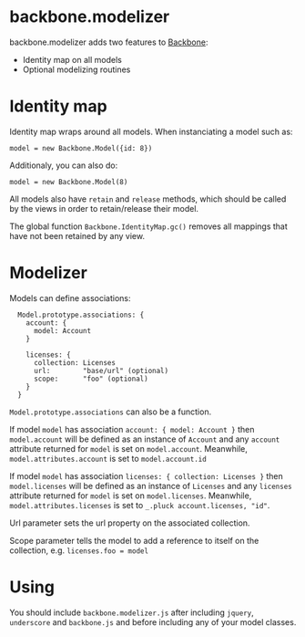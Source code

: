 backbone.modelizer
==================

backbone.modelizer adds two features to [Backbone](http://backbonejs.org/):

* Identity map on all models
* Optional modelizing routines

Identity map
============

Identity map wraps around all models. When instanciating a model such as:

    model = new Backbone.Model({id: 8})

Additionaly, you can also do:

    model = new Backbone.Model(8)

All models also have `retain` and `release` methods, which should be called
by the views in order to retain/release their model.

The global function `Backbone.IdentityMap.gc()` removes all mappings that
have not been retained by any view.

Modelizer
=========

Models can define associations:

```
  Model.prototype.associations: {
    account: {
      model: Account
    }
  
    licenses: {
      collection: Licenses
      url:        "base/url" (optional)
      scope:      "foo" (optional)
    }
  }
```

`Model.prototype.associations` can also be a function.

If model `model` has association `account: { model: Account }` then
`model.account` will be defined as an instance of `Account` and any `account`
attribute returned for `model` is set on `model.account`. Meanwhile, `model.attributes.account`
is set to `model.account.id`

If model `model` has association `licenses: { collection: Licenses }` then 
`model.licenses` will be defined as an instance of `Licenses` and any `licenses`
attribute returned for `model` is set on `model.licenses`. Meanwhile, `model.attributes.licenses`
is set to `_.pluck account.licenses, "id"`.
 
Url parameter sets the url property on the associated collection.

Scope parameter tells the model to add a reference to itself on the collection, e.g.
`licenses.foo = model`

Using
=====

You should include `backbone.modelizer.js` after including `jquery`, `underscore` and `backbone.js`
and before including any of your model classes.
